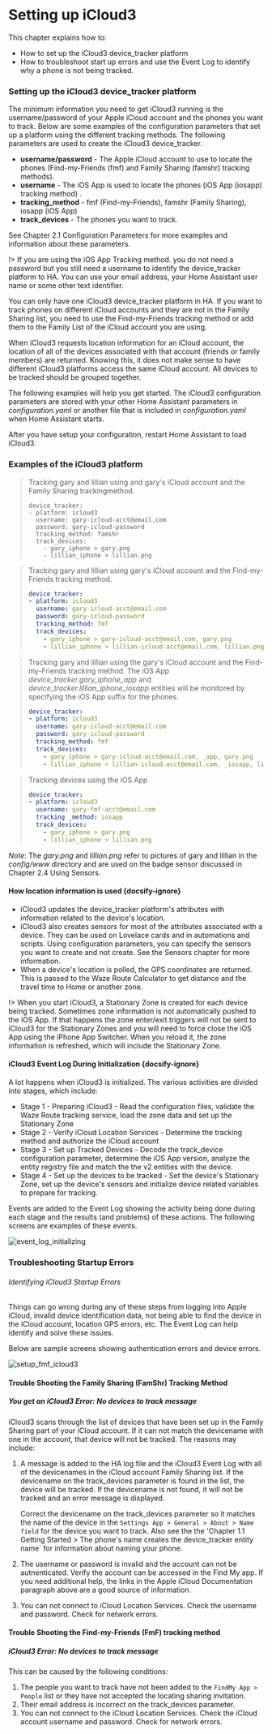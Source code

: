 # Setting up iCloud3

This chapter explains how to:

*  How to set up the iCloud3 device_tracker platform
*  How to troubleshoot start up errors and use the Event Log to identify why a phone is not being tracked.




### Setting up the iCloud3 device_tracker platform

The minimum information you need to get iCloud3 running is the username/password of your Apple iCloud account and the phones you want to track. Below are some examples of the configuration parameters that set up a platform using the different tracking methods. The following parameters are used to create the iCloud3 device_tracker.

- **username/password** - The Apple iCloud account to use to locate the phones (Find-my-Friends  (fmf) and Family Sharing (famshr) tracking methods).
- **username** - The iOS App is used to locate the phones (iOS App (iosapp) tracking method) .
- **tracking_method** - fmf (Find-my-Friends), famshr (Family Sharing), iosapp (iOS App)
- **track_devices** - The phones you want to track.

See Chapter 2.1 Configuration Parameters for more examples and information about these parameters.

!> If you are using the iOS App Tracking method. you do not need a password but you still need a username to identify the device_tracker platform to HA. You can use your email address, your Home Assistant user name or some other text identifier.

You can only have one iCloud3 device_tracker platform in HA. If you want to track phones on different iCloud accounts and they are not in the Family Sharing list, you need to use the Find-my-Friends tracking method or add them to the Family List of the iCloud account you are using. 

When iCloud3 requests location information for an iCloud account, the location of all of the devices associated with that account (friends or family members) are returned. Knowing this, it does not make sense to have different iCloud3 platforms access the same iCloud account. All devices to be tracked should be grouped together.

The following examples will help you get started. The iCloud3 configuration parameters are stored with your other Home Assistant parameters in *configuration.yaml* or another file that is included in *configuration.yaml* when Home Assistant starts.

After you have setup your configuration, restart Home Assistant to load iCloud3.

### Examples of the iCloud3 platform

>Tracking gary and lillian using and gary's iCloud account and the Family Sharing trackingmethod.
>
>```example
>device_tracker:
>- platform: icloud3
>   username: gary-icloud-acct@email.com
>   password: gary-icloud-password
>   tracking_method: famshr
>   track_devices:
>     - gary_iphone > gary.png
>     - lillian_iphone > lillian.png
>```

>Tracking gary and lillian using gary's iCloud account and the  Find-my-Friends tracking method.
>
>```yaml
>device_tracker:
> - platform: icloud3
>   username: gary-icloud-acct@email.com
>   password: gary-icloud-password
>   tracking_method: fmf
>   track_devices:
>     - gary_iphone > gary-icloud-acct@email.com, gary.png
>     - lillian_iphone > lillian-icloud-acct@email.com, lillian.png
>```

>Tracking gary and lillian using the gary's iCloud account and the Find-my-Friends tracking method. The iOS App *device_tracker.gary_iphone_app* and *device_tracker.lillian_iphone_iosapp*  entities will be monitored by specifying the iOS App suffix for the phones.
>
>```yaml
>device_tracker:
> - platform: icloud3
>   username: gary-icloud-acct@email.com
>   password: gary-icloud-password
>   tracking_method: fmf
>   track_devices:
>     - gary_iphone > gary-icloud-acct@email.com, _app, gary.png
>     - lillian_iphone > lillian-icloud-acct@email.com, _iosapp, lillian.png
>```

>Tracking devices using the iOS App
>
>```yaml
>device_tracker:
>- platform: icloud3
>   username: gary-fmf-acct@email.com
>   tracking _method: iosapp
>   track_devices:
>     - gary_iphone > gary.png
>     - lillian_iphone > lillian.png
>```

*Note*: The *gary.png* and *lillian.png* refer to pictures of gary and lillian in the *config/www* directory and are used on the badge sensor discussed in Chapter 2.4 Using Sensors.

#### How location information is used {docsify-ignore}

- iCloud3 updates the device_tracker platform's attributes with information related to the device's location.
- iCloud3 also creates sensors for most of the attributes associated with a device. They can be used on Lovelace cards and in automations and scripts. Using configuration parameters, you can specify the sensors you want to create and not create. See the Sensors chapter for more information.
- When a device's location is polled, the GPS coordinates are returned. This is passed to the Waze Route Calculator to get distance and the travel time to Home or another zone. 

!> When you start iCloud3, a Stationary Zone is created for each device being tracked. Sometimes zone information is not automatically pushed to the iOS App. If that happens the zone enter/exit triggers will not be sent to iCloud3 for the Stationary Zones and you will need to force close the iOS App using the iPhone App Switcher. When you reload it, the zone information is refreshed, which will include the Stationary Zone.

#### iCloud3 Event Log During Initialization {docsify-ignore}

A lot happens when iCloud3 is initialized. The various activities are divided into stages, which include:

* Stage 1 - Preparing iCloud3 - Read the configuration files, validate the Waze Route tracking service, load the zone data and set up the Stationary Zone
* Stage 2 - Verify iCloud Location Services - Determine the tracking method and authorize the iCloud account
* Stage 3 - Set up Tracked Devices - Decode the track_device configuration parameter, determine the iOS App version, analyze the entity registry file and match the the v2 entities with the device.
* Stage 4 - Set up the devices to be tracked - Set the device's Stationary Zone, set up the device's sensors and initialize device related variables to prepare for tracking.

Events are added to the Event Log showing the activity being done during each stage and the results (and problems) of these actions. The following screens are examples of these events.

![event_log_initializing](../images/evlog_initializing.jpg)

### Troubleshooting Startup Errors

###### Identifying iCloud3 Startup Errors

Things can go wrong during any of these steps from logging into Apple iCloud, invalid device identification data, not being able to find the device in the iCloud account, location GPS errors, etc. The Event Log can help identify and solve these issues. 

Below are sample screens showing authentication errors and device errors.

![setup_fmf_icloud3](../images/evlog_startup_errors.jpg)

#### Trouble Shooting the Family Sharing (FamShr) Tracking Method

##### You get an iCloud3 Error: No devices to track message

iCloud3 scans through the list of devices that have been set up in the Family Sharing part of your iCloud account. If it can not match the devicename with one in the account, that device will not be tracked.  The reasons may include:

1. A message is added to the HA log file and the iCloud3 Event Log with all of the devicenames in the iCloud account Family Sharing list. If the devicename on the track_devices parameter is found in the list, the device will be tracked. If the devicename is not found, it will not be tracked and an error message is displayed.

   Correct the devicename on the track_devices parameter so it matches the name of the device in the `Settings App > General > About > Name field` for the device you want to track. Also see the the 'Chapter 1.1 Getting Started > The phone's name creates the device_tracker entity name`  for information about naming your phone.

2. The username or password is invalid and the account can not be autnenticated. Verify the account can be accessed in the Find My app. If you need additional help, the links in the Apple iCloud Documentation paragraph above are a good source of information.

3. You can not connect to iCloud Location Services. Check the username and password. Check for network errors. 

#### Trouble Shooting the Find-my-Friends (FmF) tracking method 

#####  iCloud3 Error: No devices to track message

This can be caused by the following conditions:

1. The people you want to track have not been added to the `FindMy App > People` list or they have not accepted the locating sharing invitation.
2. Their email address is incorrect on the track_devices parameter.
3. You can not connect to the iCloud Location Services. Check the iCloud account username and password. Check for network errors. 

